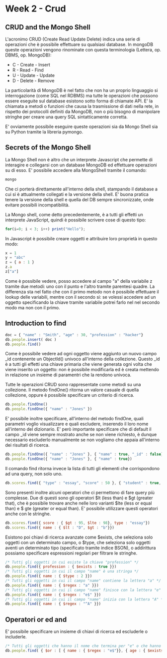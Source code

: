Week 2 - Crud
=============

CRUD and the Mongo Shell
------------------------

L'acronimo CRUD (Create Read Update Delete) indica una serie di operazioni che è possibile effettuare su qualsiasi database. In mongoDB queste operazioni vengono rinominate con questa terminologia (Lettera, op. DBMS, op. MongoDB):

- C - Create - Insert
- R - Read - Find
- U - Update - Update
- D - Delete - Remove

La particolarità di MongoDB è nel fatto che non ha un proprio linguaggio si interrogazione (come SQL nel RDBMS) ma tutte le operazioni che possono essere eseguite sul database esistono sotto forma di chiamate API. E' la chiamata a metodi o funzioni che causa la trasmissione di dati nella rete, in rispetto dei protocolli definiti da MongoDB, non o più bisogno di manipolare stringhe per creare una query SQL sintatticamente corretta.

E' ovviamente possibile eseguire queste operazioni sia da Mongo Shell sia su Python tramite la libreria pymongo.

Secrets of the Mongo Shell
--------------------------

La Mongo Shell non è altro che un interprete Javascript che permette di interagire e collegarsi con un database MongoDB ed effettuare operazioni su di esso. E' possibile accedere alla MongoShell tramite il comando:

```bash
mongo
```

Che ci porterà direttamente all'interno della shell, stampando il database a cui si è attualmente collegati e la versione della shell. E' buona pratica tenere la versione della shell e quella del DB sempre sincronizzate, onde evitare possibili incompatibilità.

La Mongo shell, come detto precedentemente, è a tutti gli effetti un interprete JavaScript, quindi è possibile scrivere cose di questo tipo:

```javascript
for(i=0; i < 3; i++) print("Hello");
```

In Javascript è possibile creare oggetti e attribuire loro proprietà in questo modo:

```javascript
x = 1
y = "abc"
z = { a : 1 }
z.a
z["a"]
```

Come è possibile vedere, posso accedere al campo "a" della variabile z tramite due metodi: uno con il punto e l'altro tramite parentesi quadre. La differenza sta nel fatto che con il primo metodo non è possibile effettuare il lookup delle variabili, mentre con il secondo si: se volessi accedere ad un oggetto specificando la chiave tramite variabile potrei farlo nel nel secondo modo ma non con il primo.

Introduction to find
--------------------

```javascript
doc = { "name" : "Smith", "age" : 30, "profession" : "hacker"}
db.people.insert( doc )
db.people.find()
```

Come è possibile vedere ad ogni oggetto viene aggiunto un nuovo campo _id contenente un ObjectId() univoco all'interno della collezione. Questo _id è a tutti gli effetti una chiave primaria che viene generata ogni volta che viene inserito un oggetto: non è possibile modificarla ed è creata mettendo in relazione un insieme di paramentri che la rendono univoca.

Tutte le operazioni CRUD sono rappresentate come metodi su una collezione. Il metodo findOne() ritorna un valore casuale di quella collezione, oppure è possibile specificare un criterio di ricerca.

```javascript
db.people.findOne()
db.people.findOne({ "name" : "Jones" })
```

E' possibile inoltre specificare, all'interno del metodo findOne, quali parametri voglio visualizzare e quali escludere, inserendo il loro nome all'interno del dizionario. E' però importante specificare che di default il campo _id viene sempre mostrato anche se non viene richiesto, è dunque necessario escluderlo manualmente se non vogliamo che appaia all'interno dei risultati di ricerca.

```javascript
db.people.findOne({ "name" : "Jones" }, { "name" : true, "_id" : false})
db.people.findOne({ "name" : "Jones" }, { "name" : true})
```
Il comando find ritorna invece la lista di tutti gli elementi che corrispondono ad una query, non solo uno.

```javascript
db.scores.find({ "type" : "essay", "score" : 50 }, { "student" : true, "_id" : false })
```
Sono presenti inoltre alcuni operatori che ci permettono di fare query più complesse. Due di questi sono gli operatori $lt (less than) e $gt (greater that), che è possibile trovare anche nelle loro varianti $lte (less or equal than) e $ gte (greater or equal than). E' possibile utilizzare questi operatori anche con le stringhe.

```javascript
db.scores.find({ score : { $gt : 95, $lte : 98}, type : "essay"})
db.scores.find({ name : { $lt : "D", $gt : "b"}})
```
Esistono poi chiavi di ricerca avanzate come $exists, che seleziona solo oggetti con un determinato campo, o $type, che seleziona solo oggetti aventi un determinato tipo (specificato tramite indice BSON), o addirittura possiamo specificare espressioni regolari per filtrare le stringhe.

```javascript
/* Tutti gli oggetti in cui esiste la chiave "profession" */
db.people.find({ profession : { $exists : true }})
/* Tutti gli oggetti in cui il campo "name" è una stringa */
db.people.find({ name : { $type : 2 }})
/* Tutti gli oggetti in cui il campo "name" contiene la lettera "a" */
db.people.find({ name : { $regex : "a" }})
/* Tutti gli oggetti in cui il campo "name" finisce con la lettera "e" */
db.people.find({ name : { $regex : "e$" }})
/* Tutti gli oggetti in cui il campo "name" inizia con la lettera "A" */
db.people.find({ name : { $regex : "^A" }})
```

Operatori or ed and
-------------------

E' possibile specificare un insieme di chiavi di ricerca ed escluderle o includerle.

```javascript
/* Tutti gli oggetti che hanno il nome che termina per "e" o che hanno il campo "age" */
db.people.find( { $or : [ { name : { $regex : "e$"}}, { age : { $exists : true }}]})
```
